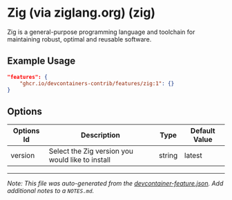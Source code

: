 

# Zig (via ziglang.org) (zig)

Zig is a general-purpose programming language and toolchain for maintaining robust, optimal and reusable software.

## Example Usage

```json
"features": {
    "ghcr.io/devcontainers-contrib/features/zig:1": {}
}
```

## Options

| Options Id | Description | Type | Default Value |
|-----|-----|-----|-----|
| version | Select the Zig version you would like to install | string | latest |



---

_Note: This file was auto-generated from the [devcontainer-feature.json](https://github.com/devcontainers-contrib/features/blob/main/src/zig/devcontainer-feature.json).  Add additional notes to a `NOTES.md`._
